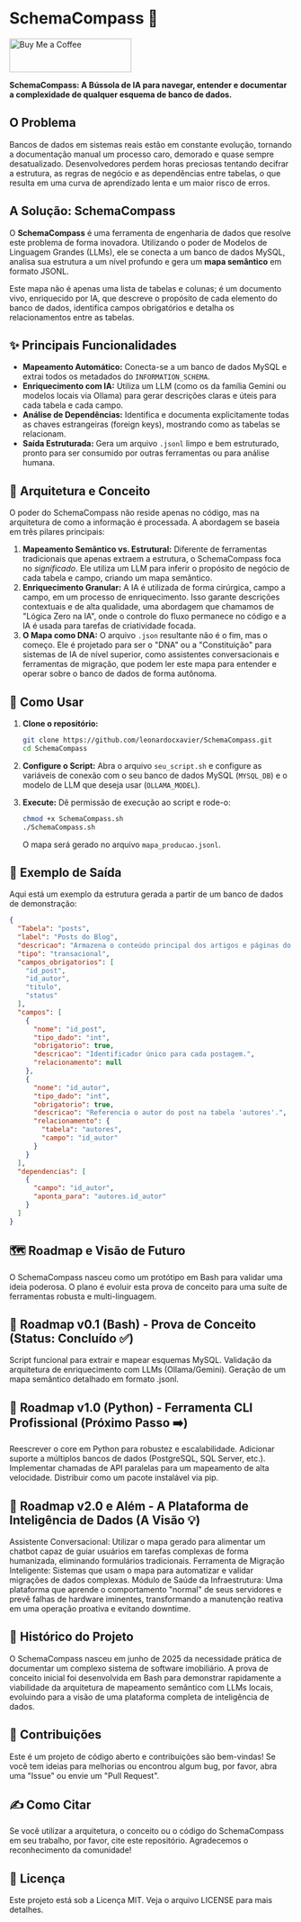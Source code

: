 # SchemaCompass 🧭

<a href="https://www.buymeacoffee.com/leonardocx" target="_blank">
  <img src="https://cdn.buymeacoffee.com/buttons/v2/default-yellow.png" alt="Buy Me a Coffee" style="height: 60px !important;width: 217px !important;">
</a>

**SchemaCompass: A Bússola de IA para navegar, entender e documentar a complexidade de qualquer esquema de banco de dados.**

## O Problema

Bancos de dados em sistemas reais estão em constante evolução, tornando a documentação manual um processo caro, demorado e quase sempre desatualizado. Desenvolvedores perdem horas preciosas tentando decifrar a estrutura, as regras de negócio e as dependências entre tabelas, o que resulta em uma curva de aprendizado lenta e um maior risco de erros.

## A Solução: SchemaCompass

O **SchemaCompass** é uma ferramenta de engenharia de dados que resolve este problema de forma inovadora. Utilizando o poder de Modelos de Linguagem Grandes (LLMs), ele se conecta a um banco de dados MySQL, analisa sua estrutura a um nível profundo e gera um **mapa semântico** em formato JSONL.

Este mapa não é apenas uma lista de tabelas e colunas; é um documento vivo, enriquecido por IA, que descreve o propósito de cada elemento do banco de dados, identifica campos obrigatórios e detalha os relacionamentos entre as tabelas.

## ✨ Principais Funcionalidades

* **Mapeamento Automático:** Conecta-se a um banco de dados MySQL e extrai todos os metadados do `INFORMATION_SCHEMA`.
* **Enriquecimento com IA:** Utiliza um LLM (como os da família Gemini ou modelos locais via Ollama) para gerar descrições claras e úteis para cada tabela e cada campo.
* **Análise de Dependências:** Identifica e documenta explicitamente todas as chaves estrangeiras (foreign keys), mostrando como as tabelas se relacionam.
* **Saída Estruturada:** Gera um arquivo `.jsonl` limpo e bem estruturado, pronto para ser consumido por outras ferramentas ou para análise humana.

## 📐 Arquitetura e Conceito

O poder do SchemaCompass não reside apenas no código, mas na arquitetura de como a informação é processada. A abordagem se baseia em três pilares principais:

1.  **Mapeamento Semântico vs. Estrutural:** Diferente de ferramentas tradicionais que apenas extraem a estrutura, o SchemaCompass foca no *significado*. Ele utiliza um LLM para inferir o propósito de negócio de cada tabela e campo, criando um mapa semântico.
2.  **Enriquecimento Granular:** A IA é utilizada de forma cirúrgica, campo a campo, em um processo de enriquecimento. Isso garante descrições contextuais e de alta qualidade, uma abordagem que chamamos de "Lógica Zero na IA", onde o controle do fluxo permanece no código e a IA é usada para tarefas de criatividade focada.
3.  **O Mapa como DNA:** O arquivo `.json` resultante não é o fim, mas o começo. Ele é projetado para ser o "DNA" ou a "Constituição" para sistemas de IA de nível superior, como assistentes conversacionais e ferramentas de migração, que podem ler este mapa para entender e operar sobre o banco de dados de forma autônoma.

## 🚀 Como Usar

1.  **Clone o repositório:**
    ```bash
    git clone https://github.com/leonardocxavier/SchemaCompass.git
    cd SchemaCompass
    ```

2.  **Configure o Script:**
    Abra o arquivo `seu_script.sh` e configure as variáveis de conexão com o seu banco de dados MySQL (`MYSQL_DB`) e o modelo de LLM que deseja usar (`OLLAMA_MODEL`).

3.  **Execute:**
    Dê permissão de execução ao script e rode-o:
    ```bash
    chmod +x SchemaCompass.sh
    ./SchemaCompass.sh
    ```
    O mapa será gerado no arquivo `mapa_producao.jsonl`.

## 📄 Exemplo de Saída

Aqui está um exemplo da estrutura gerada a partir de um banco de dados de demonstração:

```json
{
  "Tabela": "posts",
  "label": "Posts do Blog",
  "descricao": "Armazena o conteúdo principal dos artigos e páginas do blog.",
  "tipo": "transacional",
  "campos_obrigatorios": [
    "id_post",
    "id_autor",
    "titulo",
    "status"
  ],
  "campos": [
    {
      "nome": "id_post",
      "tipo_dado": "int",
      "obrigatorio": true,
      "descricao": "Identificador único para cada postagem.",
      "relacionamento": null
    },
    {
      "nome": "id_autor",
      "tipo_dado": "int",
      "obrigatorio": true,
      "descricao": "Referencia o autor do post na tabela 'autores'.",
      "relacionamento": {
        "tabela": "autores",
        "campo": "id_autor"
      }
    }
  ],
  "dependencias": [
    {
      "campo": "id_autor",
      "aponta_para": "autores.id_autor"
    }
  ]
}
```

## 🗺️ Roadmap e Visão de Futuro
O SchemaCompass nasceu como um protótipo em Bash para validar uma ideia poderosa. O plano é evoluir esta prova de conceito para uma suíte de ferramentas robusta e multi-linguagem.

## 📌 Roadmap v0.1 (Bash) - Prova de Conceito (Status: Concluído ✅)

Script funcional para extrair e mapear esquemas MySQL.
Validação da arquitetura de enriquecimento com LLMs (Ollama/Gemini).
Geração de um mapa semântico detalhado em formato .jsonl.

## 📌 Roadmap v1.0 (Python) - Ferramenta CLI Profissional (Próximo Passo ➡️)

Reescrever o core em Python para robustez e escalabilidade.
Adicionar suporte a múltiplos bancos de dados (PostgreSQL, SQL Server, etc.).
Implementar chamadas de API paralelas para um mapeamento de alta velocidade.
Distribuir como um pacote instalável via pip.

## 📌 Roadmap v2.0 e Além - A Plataforma de Inteligência de Dados (A Visão 💡)

Assistente Conversacional: Utilizar o mapa gerado para alimentar um chatbot capaz de guiar usuários em tarefas complexas de forma humanizada, eliminando formulários tradicionais.
Ferramenta de Migração Inteligente: Sistemas que usam o mapa para automatizar e validar migrações de dados complexas.
Módulo de Saúde da Infraestrutura: Uma plataforma que aprende o comportamento "normal" de seus servidores e prevê falhas de hardware iminentes, transformando a manutenção reativa em uma operação proativa e evitando downtime.

## 📖 Histórico do Projeto
O SchemaCompass nasceu em junho de 2025 da necessidade prática de documentar um complexo sistema de software imobiliário. A prova de conceito inicial foi desenvolvida em Bash para demonstrar rapidamente a viabilidade da arquitetura de mapeamento semântico com LLMs locais, evoluindo para a visão de uma plataforma completa de inteligência de dados.

## 🤝 Contribuições
Este é um projeto de código aberto e contribuições são bem-vindas! Se você tem ideias para melhorias ou encontrou algum bug, por favor, abra uma "Issue" ou envie um "Pull Request".

## ✍️ Como Citar
Se você utilizar a arquitetura, o conceito ou o código do SchemaCompass em seu trabalho, por favor, cite este repositório. Agradecemos o reconhecimento da comunidade!

## 📜 Licença
Este projeto está sob a Licença MIT. Veja o arquivo LICENSE para mais detalhes.


